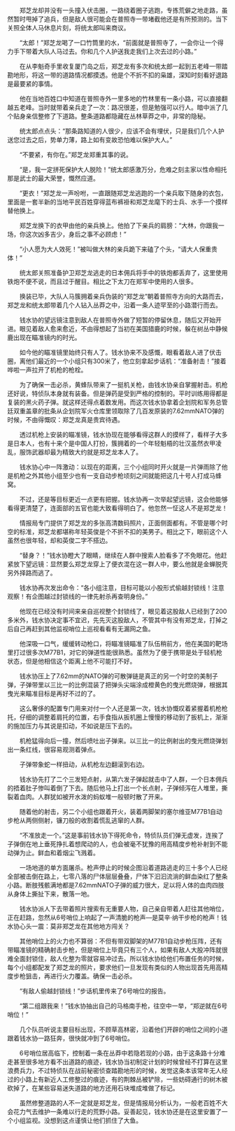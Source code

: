 　　郑芝龙却并没有一头撞入伏击圈，一路绕着圈子逃跑，专拣荒僻之地走路，虽然暂时甩掉了追兵，但是敌人很可能会在普照寺一带堵截他还是有所预测的。当下关照全体人马休息片刻，将统太郎叫来商议。

　　“太郎！”郑芝龙喝了一口竹筒里的水，“前面就是普照寺了，一会你让一个得力手下带着大队人马过去。你和几个人护送我走我们上次去过的小路。”

　　在从李魁奇手里收复厦门岛之后，郑芝龙有多次和统太郎一起到五老峰一带踏勘地形，将这一带的道路情况都摸透。他是个不折不扣的枭雄，深知时刻看好退路是最要紧的事情。

　　他在当地百姓口中知道在普照寺外一里多地的竹林里有一条小路，可以直接翻越五老峰。当时就带着亲兵走了一次：路况很差，但是勉强可以行人。暗中派了几个贴身亲信整修了下道路。整条道路都隐藏在丛林草莽之中，非常的隐秘。

　　统太郎点点头：“那条路知道的人很少，应该不会有埋伏，只是我们几个人护送您过去之后，势单力薄，路上如有变故恐怕难以保护大人。”

　　“不要紧，有你在。”郑芝龙郑重其事的说。

　　“是，我一定拼死保护大人脱险！”统太郎感激万分，危难之刻主家以性命相托那是武士的最大荣誉，慨然应道。

　　“更衣！”郑芝龙一声吩咐，一直跟随郑芝龙逃跑的一个亲兵取下随身的衣包，里面是一套半新的当地平民百姓穿得蓝布裤褂和郑芝龙麾下的士兵、水手一个摸样替他换上。

　　郑芝龙换下的衣甲由他的亲兵换上。他拍了下亲兵的肩膀：“大林，你跟我一场，你这次凶多吉少，身后之事不必顾虑！”

　　“小人愿为大人效死！”被叫做大林的亲兵跪下来磕了个头，“请大人保重贵体！”

　　统太郎关照准备护卫郑芝龙逃走的日本佣兵将手中的铁炮都丢弃了，这里使用铁炮不便不说，而且过于醒目。相比之下太刀在郑军中使用的人很多。

　　换装已毕，大队人马簇拥着亲兵伪装的“郑芝龙”朝着普照寺方向的大路而去，郑芝龙和统太郎带着几个人钻入丛莽之中，沿着一条人迹罕至的小路潜行而去。

　　钱水协的望远镜注意到敌人在普照寺外做了短暂的停留休息，随后又开始开进。眼见着敌人愈来愈近，不由得想起了当初在美国猎鹿的时候，躲在树丛中静候鹿出现在瞄准镜内的时光。

　　如今他的瞄准镜里始终只有人了。钱水协来不及感慨，眼看着敌人进了伏击圈，离他们最近的一个小组只有300米了，他立刻拿起步话机：“准备射击！”接着哗啦一声拉开了机枪的枪栓。

　　为了确保一击必杀，黄蜂队带来了一挺机关枪，由钱水协亲自掌握射击。机枪还好说，特侦队本身就有装备。但是弹药是受到严格的控制的。平时训练用得都是复装的黑火药子弹。就这样还得点着数发用。而这次钱水协拿着企划院和军务总管廷双重盖章的批条从企划院军火仓库里领取除了几百发原装的7.62mmNATO弹的时候，不由得慨叹：郑芝龙真是贵宾待遇。

　　透过机枪上安装的瞄准镜，钱水协现在能够看得这群人的摸样了，看样子大多是日本人，也有十来个是中国人打扮，簇拥着的一个年轻魁梧的壮汉虽然衣甲凌乱，服饰武器却最为精致大约就是郑芝龙本人了。

　　钱水协心中一阵激动：以现在的距离，三个小组同时开火就是一片弹雨除了他是机枪之外其他小组至少也有一支自动步枪顷刻之间就能把这几十号人打成马蜂窝。

　　不过，还是等目标更近一点更有把握。钱水协再一次举起望远镜，这会他能够看得更清楚了，连面部的五官也能大致看得明白了。他忽然一怔这人不是郑芝龙！

　　情报局专门提供了郑芝龙的多张高清数码照片，正面侧面都有。不管是哪个时空的标准，郑芝龙都堪称年轻英俊是个不折不扣的美男子。相比之下，眼前这个人虽然也很年轻，却和英俊二字不搭边。

　　“替身？！”钱水协瞪大了眼睛，继续在人群中搜索人脸看多了不免眼花。他赶紧放下望远镜：显然要么郑芝龙穿上了便衣混在这一群人中，要么他就是金蝉脱壳另外择路而逃了。

　　钱水协再次发出命令：“各小组注意，目标可能以小股形式偷越封锁线！注意观察！有企图越过封锁线的一律先射杀再查明身份。”

　　他现在已经没有时间来亲自巡视整个封锁线了，眼见着这股敌人已经到了200多米外，钱水协决定事不宜迟，先先灭这股敌人，不管其中有没有郑芝龙，打掉之后自己再赶到其他监视哨位上巡视看看有无漏网之鱼。

　　他深吸一口气，缓缓转动枪口，将瞄准镜瞄准了队伍稍前方，他在美国的靶场里打过很多次M77B1，对它的弹道性能很熟悉。虽然为了便于携带是处于轻机枪状态，但是他相信这个距离上他不可能打不好。

　　钱水协压上了7.62mm的NATO弹的可散弹链是真正的另一个时空的美制子弹，子弹带里以三比一的比例混装了把弹头尖端涂成橙黄色的曳光燃烧弹，根据其曳光来瞄准目标是再好不过的了。

　　这么奢侈的配置专门用来对付一个人还是第一次，钱水协慨叹着紧握着机枪枪托，仔细的调整着肩托的位置，右手食指从扳机圈上慢慢的移动到了扳机上，渐渐的施加压力与其说是扣动，不如说是压下去的。

　　机枪猛得向后一撞，然后喷吐出子弹来。以三比一的比例射出的曳光燃烧弹划出一条红线，很容易观测着弹点。

　　子弹带象蛇一样扭动，从机枪左边翻滚到右边。

　　钱水协先打了二个三发短点射，从第六发子弹起就击中了人群，一个日本佣兵的捂着肚子惨叫着倒了下去。随后他马上打出一个长点射，子弹倾泻在人堆里，撕裂着血肉。人群犹如被开水泼的蚂蚁堆一般顿时散了开来。

　　随着他的射击，另二个小组也跟着开火，装着两脚架的塞尔维亚M77B1自动步枪从两侧侧射，镰刀般的收割着慌乱逃窜的人群。

　　“不准放走一个。”这是事前钱水协下得死命令，特侦队员们弹无虚发，连挨了子弹倒在地上垂死挣扎着想爬动的人，也会被毫不犹豫的用高精度步枪补射到不能动弹为止。鲜血和着烟尘飞溅着。

　　一场地道的单方面屠杀。枪声停止的时候企图沿着道路逃走的三十多个人已经全部被击倒在路上，七零八落的尸体层层叠叠，尸体下汩汩流淌的鲜血染红了整条小路。断肢残骸满地都是7.62mmNATO子弹的威力很大，足以将人体的血肉四肢从身体上撕扯下来，散落一地。

　　钱水协派人下去带着照片搜索有无重要人物，自己亲自带着人赶往其他哨位，正在赶路，忽然从6号哨位上响起了一声清脆的枪声—是莫辛·纳干步枪的枪声！钱水协心头一震：莫非郑芝龙在其他地方闯关？

　　其他哨位上的火力也不算弱：不但有带双脚架的M77B1自动步枪压阵，还有带瞄准镜的精确射击步枪，但是哨位上毕竟只有三个人，如果有敌人大股冲阵就很难全面封锁住，敌人化整为零就容易冲过去。所以钱水协给他们布置任务的时候，每个小组都配发了郑芝龙的照片，要求他们一旦发现有类似的人物出现首先用高精度步枪狙击，再进行火力覆盖。确保一击必杀。

　　“有敌人偷越封锁线！”步话机里传来了6号哨位的报告。

　　“第二组跟我来！”钱水协抽出自己的马格南手枪，往空中一举，“郑逆就在6号哨位！”

　　几个队员听说主要目标出现，不顾草高林密，沿着他们开辟的哨位之间的小道跟着钱水协一路狂奔，很快就冲到了6号哨位。

　　6号哨位居高临下，控制着一条在丛莽中若隐若现的小路，由于这条路十分难走甚至很多地方看不出道路的痕迹，钱水协当初制定计划的时候曾经不打算在这里浪费兵力，不过特侦队在战前秘密侦查踏勘地形的时候，发觉这条本该常年无人经过的小路上有新近人工修整过的痕迹，有的荆棘丛被铲除，一些妨碍通行的树木被砍掉了，在某些容易迷失道路的地方还用石块堆成堆做了标记。

　　虽然修整道路的人不一定就是郑芝龙，但是情报局分析认为，一般老百姓不大会花力气去维护一条难以行走的荒野小路。妥善起见，钱水协还是在这里安置了一个小组监视。没想到这点谨慎让他们抓住了大鱼。
